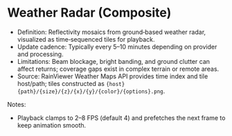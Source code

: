 # Weather Radar (Composite)

- Definition: Reflectivity mosaics from ground‑based weather radar, visualized as time‑sequenced tiles for playback.
- Update cadence: Typically every 5–10 minutes depending on provider and processing.
- Limitations: Beam blockage, bright banding, and ground clutter can affect returns; coverage gaps exist in complex terrain or remote areas.
- Source: RainViewer Weather Maps API provides time index and tile host/path; tiles constructed as `{host}{path}/{size}/{z}/{x}/{y}/{color}/{options}.png`.

Notes:
- Playback clamps to 2–8 FPS (default 4) and prefetches the next frame to keep animation smooth.
